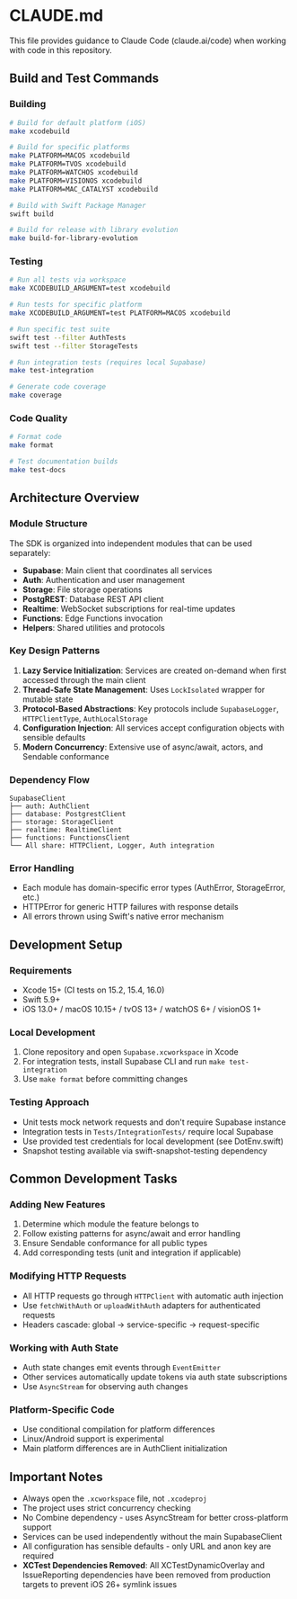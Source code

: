 # CLAUDE.md

This file provides guidance to Claude Code (claude.ai/code) when working with code in this repository.

## Build and Test Commands

### Building
```bash
# Build for default platform (iOS)
make xcodebuild

# Build for specific platforms
make PLATFORM=MACOS xcodebuild
make PLATFORM=TVOS xcodebuild
make PLATFORM=WATCHOS xcodebuild
make PLATFORM=VISIONOS xcodebuild
make PLATFORM=MAC_CATALYST xcodebuild

# Build with Swift Package Manager
swift build

# Build for release with library evolution
make build-for-library-evolution
```

### Testing
```bash
# Run all tests via workspace
make XCODEBUILD_ARGUMENT=test xcodebuild

# Run tests for specific platform
make XCODEBUILD_ARGUMENT=test PLATFORM=MACOS xcodebuild

# Run specific test suite
swift test --filter AuthTests
swift test --filter StorageTests

# Run integration tests (requires local Supabase)
make test-integration

# Generate code coverage
make coverage
```

### Code Quality
```bash
# Format code
make format

# Test documentation builds
make test-docs
```

## Architecture Overview

### Module Structure
The SDK is organized into independent modules that can be used separately:
- **Supabase**: Main client that coordinates all services
- **Auth**: Authentication and user management
- **Storage**: File storage operations
- **PostgREST**: Database REST API client
- **Realtime**: WebSocket subscriptions for real-time updates
- **Functions**: Edge Functions invocation
- **Helpers**: Shared utilities and protocols

### Key Design Patterns

1. **Lazy Service Initialization**: Services are created on-demand when first accessed through the main client
2. **Thread-Safe State Management**: Uses `LockIsolated` wrapper for mutable state
3. **Protocol-Based Abstractions**: Key protocols include `SupabaseLogger`, `HTTPClientType`, `AuthLocalStorage`
4. **Configuration Injection**: All services accept configuration objects with sensible defaults
5. **Modern Concurrency**: Extensive use of async/await, actors, and Sendable conformance

### Dependency Flow
```
SupabaseClient
├── auth: AuthClient
├── database: PostgrestClient  
├── storage: StorageClient
├── realtime: RealtimeClient
├── functions: FunctionsClient
└── All share: HTTPClient, Logger, Auth integration
```

### Error Handling
- Each module has domain-specific error types (AuthError, StorageError, etc.)
- HTTPError for generic HTTP failures with response details
- All errors thrown using Swift's native error mechanism

## Development Setup

### Requirements
- Xcode 15+ (CI tests on 15.2, 15.4, 16.0)
- Swift 5.9+
- iOS 13.0+ / macOS 10.15+ / tvOS 13+ / watchOS 6+ / visionOS 1+

### Local Development
1. Clone repository and open `Supabase.xcworkspace` in Xcode
2. For integration tests, install Supabase CLI and run `make test-integration`
3. Use `make format` before committing changes

### Testing Approach
- Unit tests mock network requests and don't require Supabase instance
- Integration tests in `Tests/IntegrationTests/` require local Supabase
- Use provided test credentials for local development (see DotEnv.swift)
- Snapshot testing available via swift-snapshot-testing dependency

## Common Development Tasks

### Adding New Features
1. Determine which module the feature belongs to
2. Follow existing patterns for async/await and error handling
3. Ensure Sendable conformance for all public types
4. Add corresponding tests (unit and integration if applicable)

### Modifying HTTP Requests
- All HTTP requests go through `HTTPClient` with automatic auth injection
- Use `fetchWithAuth` or `uploadWithAuth` adapters for authenticated requests
- Headers cascade: global → service-specific → request-specific

### Working with Auth State
- Auth state changes emit events through `EventEmitter`
- Other services automatically update tokens via auth state subscriptions
- Use `AsyncStream` for observing auth changes

### Platform-Specific Code
- Use conditional compilation for platform differences
- Linux/Android support is experimental
- Main platform differences are in AuthClient initialization

## Important Notes

- Always open the `.xcworkspace` file, not `.xcodeproj`
- The project uses strict concurrency checking
- No Combine dependency - uses AsyncStream for better cross-platform support
- Services can be used independently without the main SupabaseClient
- All configuration has sensible defaults - only URL and anon key are required
- **XCTest Dependencies Removed**: All XCTestDynamicOverlay and IssueReporting dependencies have been removed from production targets to prevent iOS 26+ symlink issues